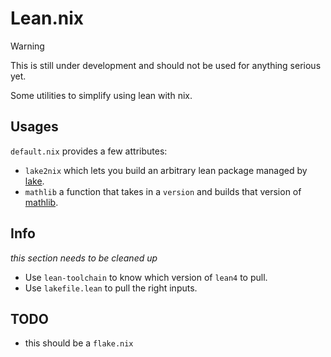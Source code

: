 # Lean.nix

> [!WARNING]
> This is still under development and should not be used for anything serious yet.

Some utilities to simplify using lean with nix.

## Usages
`default.nix` provides a few attributes:
- `lake2nix` which lets you build an arbitrary lean package managed by [lake][1].
- `mathlib` a function that takes in a `version` and builds that version of [mathlib][2].

## Info
*this section needs to be cleaned up*
- Use `lean-toolchain` to know which version of `lean4` to pull.
- Use `lakefile.lean` to pull the right inputs.

## TODO
- this should be a `flake.nix`

[1]: https://github.com/leanprover/lean4/tree/master/src/lake
[2]: https://github.com/leanprover-community/mathlib4
